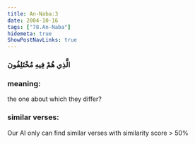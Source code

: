 ```yaml
---
title: An-Naba:3
date: 2004-10-16
tags: ["78.An-Naba"]
hidemeta: true 
ShowPostNavLinks: true 
---
```

### الَّذِي هُمْ فِيهِ مُخْتَلِفُونَ
### meaning: 
the one about which they differ?
### similar verses: 

Our AI only can find similar verses with similarity score > 50% 




